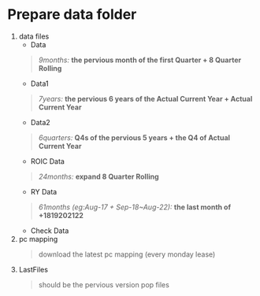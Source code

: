# Prepare data folder
1. data files
    * Data
    > *9months:* **the pervious month of the first Quarter + 8 Quarter Rolling**
    * Data1
    > *7years:* **the pervious 6 years of the Actual Current Year + Actual Current Year**
    * Data2
    > *6quarters:* **Q4s of the pervious 5 years + the Q4 of Actual Current Year**
    * ROIC Data
    > *24months:* **expand 8 Quarter Rolling**
    * RY Data
    > *61months (eg:Aug-17 + Sep-18~Aug-22):* **the last month of +1819202122**
    * Check Data
2. pc mapping
    > download the latest pc mapping (every monday lease)
3. LastFiles
    > should be the pervious version pop files